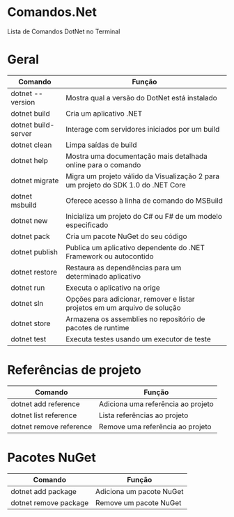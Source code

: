 # Comandos.Net
Lista de Comandos DotNet no Terminal

# Geral

|  Comando                    |  Função                                                                                             |
| --------------------------  | --------------------------------------------------------------------------------------------------- |
|  dotnet --version           |  Mostra qual a versão do DotNet está instalado                                                      |
|  dotnet build               |  Cria um aplicativo .NET                                                                            |
|  dotnet build-server        |  Interage com servidores iniciados por um build                                                     |
|  dotnet clean               |  Limpa saídas de build                                                                              |
|  dotnet help                |  Mostra uma documentação mais detalhada online para o comando                                       |
|  dotnet migrate             |  Migra um projeto válido da Visualização 2 para um projeto do SDK 1.0 do .NET Core                  |
|  dotnet msbuild             |  Oferece acesso à linha de comando do MSBuild                                                       |
|  dotnet new                 |  Inicializa um projeto do C# ou F# de um modelo especificado                                        |
|  dotnet pack                |  Cria um pacote NuGet do seu código                                                                 |
|  dotnet publish             |  Publica um aplicativo dependente do .NET Framework ou autocontido                                  |
|  dotnet restore             |  Restaura as dependências para um determinado aplicativo                                            |
|  dotnet run                 |  Executa o aplicativo na orige                                                                      |
|  dotnet sln                 |  Opções para adicionar, remover e listar projetos em um arquivo de solução                          |
|  dotnet store               |  Armazena os assemblies no repositório de pacotes de runtime                                        |
|  dotnet test                |  Executa testes usando um executor de teste                                                         |

# Referências de projeto

|  Comando                    |  Função                                                                                             |
| --------------------------  | --------------------------------------------------------------------------------------------------- |
|  dotnet add reference       |  Adiciona uma referência ao projeto                                                                 |
|  dotnet list reference      |  Lista referências ao projeto                                                                       |
|  dotnet remove reference    |  Remove uma referência ao projeto                                                                   |

# Pacotes NuGet

|  Comando                    |  Função                                                                                             |
| --------------------------  | --------------------------------------------------------------------------------------------------- |
|  dotnet add package         |  Adiciona um pacote NuGet                                                                           |
|  dotnet remove package      |  Remove um pacote NuGet                                                                             |




